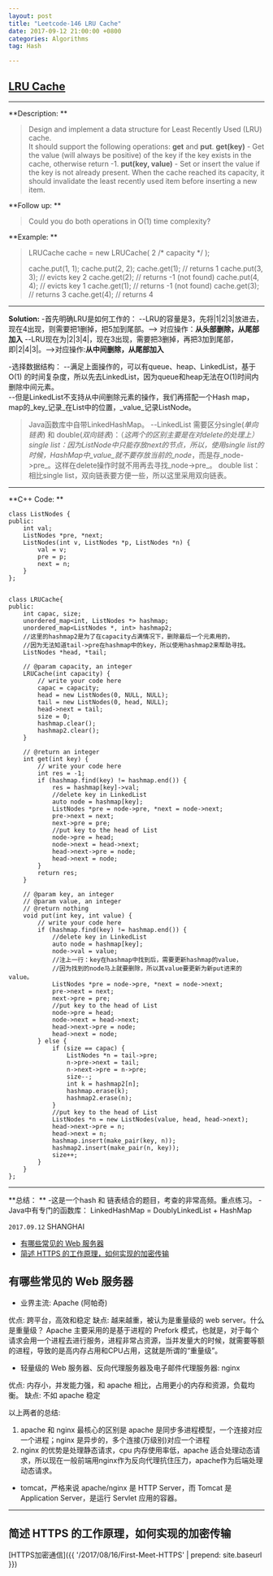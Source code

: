 ```yaml
---
layout: post
title: "Leetcode-146 LRU Cache"
date: 2017-09-12 21:00:00 +0800 
categories: Algorithms
tag: Hash

---
```

## [LRU Cache](https://leetcode.com/problems/lru-cache/description/)
---

**Description: **    
>Design and implement a data structure for Least Recently Used (LRU) cache.     
>It should support the following operations: **get** and **put**.
>**get(key)** - Get the value (will always be positive) of the key if the key exists in the cache, otherwise return -1.
>**put(key, value)** - Set or insert the value if the key is not already present. When the cache reached its capacity, it should invalidate the least recently used item before inserting a new item. 

**Follow up: **
>Could you do both operations in O(1) time complexity?

**Example: **
>LRUCache cache = new LRUCache( 2 /* capacity */ );
>
>cache.put(1, 1);
>cache.put(2, 2);
>cache.get(1);       // returns 1
>cache.put(3, 3);    // evicts key 2
>cache.get(2);       // returns -1 (not found)
>cache.put(4, 4);    // evicts key 1
>cache.get(1);       // returns -1 (not found)
>cache.get(3);       // returns 3
>cache.get(4);       // returns 4
---

**Solution:**
-首先明确LRU是如何工作的：
--LRU的容量是3，先将|1|2|3|放进去，现在4出现，则需要把1删掉，把5加到尾部。--> 对应操作：**从头部删除，从尾部加入**
--LRU现在为|2|3|4|，现在3出现，需要把3删掉，再把3加到尾部，即|2|4|3|。-->对应操作:**从中间删除，从尾部加入**

-选择数据结构：
--满足上面操作的，可以有queue、heap、LinkedList，基于O(1) 的时间复杂度，所以先去LinkedList，因为queue和heap无法在O(1)时间内删除中间元素。    
--但是LinkedList不支持从中间删除元素的操作，我们再搭配一个Hash map，map的_key_记录_在List中的位置，_value_记录ListNode。
>Java函数库中自带LinkedHashMap。
--LinkedList 需要区分single(_单向链表_) 和 double(_双向链表_)：（_这两个的区别主要是在对delete的处理上）
>single list：因为ListNode中只能存放next的节点，所以，使用single list的时候，HashMap中_value_就不要存放当前的_node_，而是存_node->pre_。这样在delete操作时就不用再去寻找_node->pre_。
>double list：相比single list，双向链表要方便一些，所以这里采用双向链表。

---

**C++ Code: **

```
class ListNodes {
public:
    int val;
    ListNodes *pre, *next;
    ListNodes(int v, ListNodes *p, ListNodes *n) {
        val = v;
        pre = p;
        next = n;
    }
};


class LRUCache{
public:
    int capac, size;
    unordered_map<int, ListNodes *> hashmap;
    unordered_map<ListNodes *, int> hashmap2;
    //这里的hashmap2是为了在capacity占满情况下，删除最后一个元素用的， 
    //因为无法知道tail->pre在hashmap中的key，所以使用hashmap2来帮助寻找。
    ListNodes *head, *tail;
    
    // @param capacity, an integer
    LRUCache(int capacity) {
        // write your code here
        capac = capacity;
        head = new ListNodes(0, NULL, NULL);
        tail = new ListNodes(0, head, NULL);
        head->next = tail;
        size = 0;
        hashmap.clear();
        hashmap2.clear();
    }
    
    // @return an integer
    int get(int key) {
        // write your code here
        int res = -1;
        if (hashmap.find(key) != hashmap.end()) {
            res = hashmap[key]->val;
            //delete key in LinkedList
            auto node = hashmap[key];
            ListNodes *pre = node->pre, *next = node->next;
            pre->next = next;
            next->pre = pre;
            //put key to the head of List
            node->pre = head;
            node->next = head->next;
            head->next->pre = node;
            head->next = node;
        }
        return res;
    }

    // @param key, an integer
    // @param value, an integer
    // @return nothing
    void put(int key, int value) {
        // write your code here
        if (hashmap.find(key) != hashmap.end()) {
            //delete key in LinkedList
            auto node = hashmap[key];
            node->val = value;  
            //注上一行：key在hashmap中找到后，需要更新hashmap的value，
            //因为找到的node马上就要删除，所以其value要更新为新put进来的value。
            ListNodes *pre = node->pre, *next = node->next;
            pre->next = next;
            next->pre = pre;
            //put key to the head of List
            node->pre = head;
            node->next = head->next;
            head->next->pre = node;
            head->next = node;
        } else {
            if (size == capac) {
                ListNodes *n = tail->pre;
                n->pre->next = tail;
                n->next->pre = n->pre;
                size--;
                int k = hashmap2[n];
                hashmap.erase(k);
                hashmap2.erase(n);
            }
            //put key to the head of List
            ListNodes *n = new ListNodes(value, head, head->next);
            head->next->pre = n;
            head->next = n;
            hashmap.insert(make_pair(key, n));
            hashmap2.insert(make_pair(n, key));
            size++;
        }
    }
};

```

---

**总结： **
-这是一个hash 和 链表结合的题目，考查的非常高频。重点练习。
-Java中有专门的函数库： LinkedHashMap = DoublyLinkedList + HashMap

`2017.09.12` SHANGHAI













<!-- more -->
<!-- TOC -->

- [有哪些常见的 Web 服务器](#有哪些常见的-web-服务器)
- [简述 HTTPS 的工作原理，如何实现的加密传输](#简述-https-的工作原理如何实现的加密传输)

<!-- /TOC -->

## 有哪些常见的 Web 服务器

+ 业界主流: Apache (阿帕奇)

优点: 跨平台，高效和稳定
缺点: 越来越重，被认为是重量级的 web server。什么是重量级？ Apache 主要采用的是基于进程的 Prefork 模式，也就是，对于每个请求会用一个进程去进行服务，进程非常占资源，当并发量大的时候，就需要等额的进程，导致的是高内存占用和CPU占用，这就是所谓的“重量级”。

+ 轻量级的 Web 服务器、反向代理服务器及电子邮件代理服务器: nginx

优点: 内存小，并发能力强，和 apache 相比，占用更小的内存和资源，负载均衡。
缺点: 不如 apache 稳定

以上两者的总结: 

1. apache 和 nginx 最核心的区别是 apache 是同步多进程模型，一个连接对应一个进程；nginx 是异步的，多个连接(万级别)对应一个进程
2. nginx 的优势是处理静态请求，cpu 内存使用率低，apache 适合处理动态请求，所以现在一般前端用nginx作为反向代理抗住压力，apache作为后端处理动态请求。

+ tomcat，严格来说 apache/nginx 是 HTTP Server，而 Tomcat 是 Application Server，是运行 Servlet 应用的容器。

---

## 简述 HTTPS 的工作原理，如何实现的加密传输

[HTTPS加密通信]({{ '/2017/08/16/First-Meet-HTTPS' | prepend: site.baseurl }})